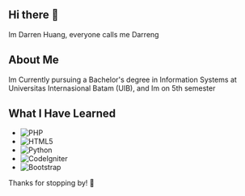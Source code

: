 ## Hi there 👋
Im Darren Huang, everyone calls me Darreng

## About Me
Im Currently pursuing a Bachelor's degree in Information Systems at Universitas Internasional Batam (UIB), and Im on 5th semester

## What I Have Learned
- ![PHP](https://img.shields.io/badge/PHP-777BB4?style=flat&logo=php&logoColor=white) 
- ![HTML5](https://img.shields.io/badge/HTML5-E34F26?style=flat&logo=html5&logoColor=white)   
- ![Python](https://img.shields.io/badge/Python-3776AB?style=flat&logo=python&logoColor=white)   
- ![CodeIgniter](https://img.shields.io/badge/CodeIgniter-EF4223?style=flat&logo=codeigniter&logoColor=white)   
- ![Bootstrap](https://img.shields.io/badge/Bootstrap-7952B3?style=flat&logo=bootstrap&logoColor=white)   

Thanks for stopping by! 🚀
<!--
**iniDarren/iniDarren** is a ✨ _special_ ✨ repository because its `README.md` (this file) appears on your GitHub profile.

Here are some ideas to get you started:

- 🔭 I’m currently working on ...
- 🌱 I’m currently learning ...
- 👯 I’m looking to collaborate on ...
- 🤔 I’m looking for help with ...
- 💬 Ask me about ...
- 📫 How to reach me: ...
- 😄 Pronouns: ...
- ⚡ Fun fact: ...
-->
